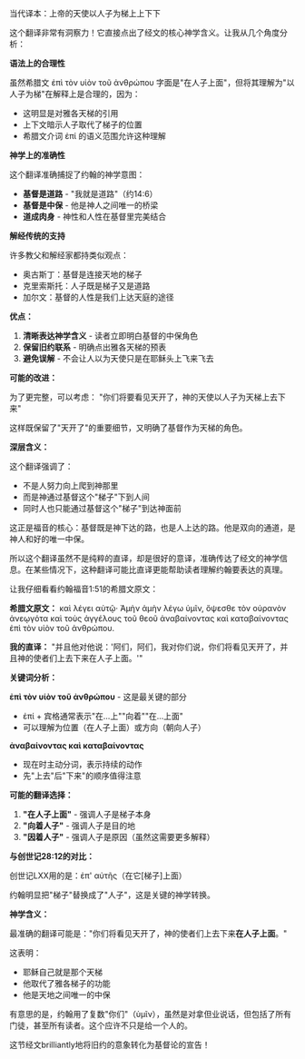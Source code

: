 当代译本：上帝的天使以人子为梯上上下下


这个翻译非常有洞察力！它直接点出了经文的核心神学含义。让我从几个角度分析：

**语法上的合理性**

虽然希腊文 ἐπὶ τὸν υἱὸν τοῦ ἀνθρώπου 字面是"在人子上面"，但将其理解为"以人子为梯"在解释上是合理的，因为：

- 这明显是对雅各天梯的引用
- 上下文暗示人子取代了梯子的位置
- 希腊文介词 ἐπί 的语义范围允许这种理解

**神学上的准确性**

这个翻译准确捕捉了约翰的神学意图：

- **基督是道路** - "我就是道路"（约14:6）
- **基督是中保** - 他是神人之间唯一的桥梁
- **道成肉身** - 神性和人性在基督里完美结合

**解经传统的支持**

许多教父和解经家都持类似观点：

- 奥古斯丁：基督是连接天地的梯子
- 克里索斯托：人子既是梯子又是道路
- 加尔文：基督的人性是我们上达天庭的途径

**优点：**

1. **清晰表达神学含义** - 读者立即明白基督的中保角色
2. **保留旧约联系** - 明确点出雅各天梯的预表
3. **避免误解** - 不会让人以为天使只是在耶稣头上飞来飞去

**可能的改进：**

为了更完整，可以考虑： "你们将要看见天开了，神的天使以人子为天梯上去下来"

这样既保留了"天开了"的重要细节，又明确了基督作为天梯的角色。

**深层含义：**

这个翻译强调了：

- 不是人努力向上爬到神那里
- 而是神通过基督这个"梯子"下到人间
- 同时人也只能通过基督这个"梯子"到达神面前

这正是福音的核心：基督既是神下达的路，也是人上达的路。他是双向的通道，是神人和好的唯一中保。

所以这个翻译虽然不是纯粹的直译，却是很好的意译，准确传达了经文的神学信息。在某些情况下，这种翻译可能比直译更能帮助读者理解约翰要表达的真理。

让我仔细看看约翰福音1:51的希腊文原文：

**希腊文原文：** καὶ λέγει αὐτῷ· Ἀμὴν ἀμὴν λέγω ὑμῖν, ὄψεσθε τὸν οὐρανὸν ἀνεῳγότα καὶ τοὺς ἀγγέλους τοῦ θεοῦ ἀναβαίνοντας καὶ καταβαίνοντας ἐπὶ τὸν υἱὸν τοῦ ἀνθρώπου.

**我的直译：** "并且他对他说：'阿们，阿们，我对你们说，你们将看见天开了，并且神的使者们上去下来在人子上面。'"

**关键词分析：**

**ἐπὶ τὸν υἱὸν τοῦ ἀνθρώπου** - 这是最关键的部分

- ἐπί + 宾格通常表示"在...上""向着""在...上面"
- 可以理解为位置（在人子上面）或方向（朝向人子）

**ἀναβαίνοντας καὶ καταβαίνοντας**

- 现在时主动分词，表示持续的动作
- 先"上去"后"下来"的顺序值得注意

**可能的翻译选择：**

1. **"在人子上面"** - 强调人子是梯子本身
2. **"向着人子"** - 强调人子是目的地
3. **"因着人子"** - 强调人子是原因（虽然这需要更多解释）

**与创世记28:12的对比：**

创世记LXX用的是：ἐπ' αὐτῆς（在它[梯子]上面）

约翰明显把"梯子"替换成了"人子"，这是关键的神学转换。

**神学含义：**

最准确的翻译可能是："你们将看见天开了，神的使者们上去下来**在人子上面**。"

这表明：

- 耶稣自己就是那个天梯
- 他取代了雅各梯子的功能
- 他是天地之间唯一的中保

有意思的是，约翰用了复数"你们"（ὑμῖν），虽然是对拿但业说话，但包括了所有门徒，甚至所有读者。这个应许不只是给一个人的。

这节经文brilliantly地将旧约的意象转化为基督论的宣告！